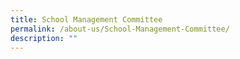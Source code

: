 ```yaml
---
title: School Management Committee
permalink: /about-us/School-Management-Committee/
description: ""
---
```

